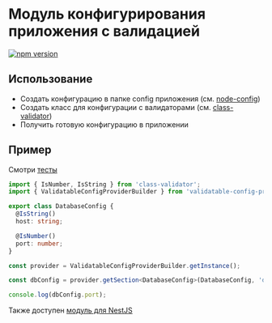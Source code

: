 # Модуль конфигурирования приложения с валидацией

[![npm version](https://badge.fury.io/js/validatable-config-provider.svg)](https://badge.fury.io/js/validatable-config-provider)
## Использование

* Создать конфигурацию в папке config приложения (см. [node-config](https://www.npmjs.com/package/config))
* Создать класс для конфигурации c валидаторами (см. [class-validator](https://www.npmjs.com/package/class-validator))
* Получить готовую конфигурацию в приложении

## Пример

Смотри [тесты](./tests/src//ValidatableConfigProviderImpl.tests.ts)

```ts
import { IsNumber, IsString } from 'class-validator';
import { ValidatableConfigProviderBuilder } from 'validatable-config-provider'

export class DatabaseConfig {
  @IsString()
  host: string;

  @IsNumber()
  port: number;
}

const provider = ValidatableConfigProviderBuilder.getInstance();

const dbConfig = provider.getSection<DatabaseConfig>(DatabaseConfig, 'db');

console.log(dbConfig.port);
```

Также доступен [модуль для NestJS](./validatable-config-provider.module.ts)
